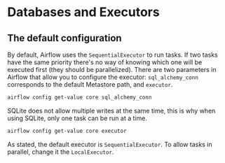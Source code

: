 # Databases and Executors

## The default configuration

By default, Airflow uses the `SequentialExecutor` to run tasks. If two tasks have the same priority there's no way of knowing which one will be executed first (they should be parallelized). There are two parameters in Airflow that allow you to configure the executor: `sql_alchemy_conn` corresponds to the default Metastore path, and `executor`.

``` zsh
airflow config get-value core sql_alchemy_conn
```

SQLite does not allow multiple writes at the same time, this is why when using SQLite, only one task can be run at a time.

``` zsh
airflow config get-value core executor
```

As stated, the default executor is `SequentialExecutor`. To allow tasks in parallel, change it the `LocalExecutor`.
